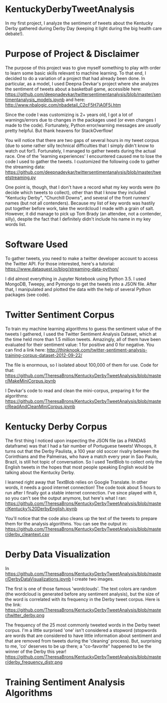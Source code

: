 # KentuckyDerbyTweetAnalysis

In my first project, I analyze the sentiment of tweets about the Kentucky Derby gathered during Derby Day (keeping it light during the big health care debate!). 

# Purpose of Project & Disclaimer

The purpose of this project was to give myself something to play with order to learn some basic skills relevant to machine learning.  To that end, I decided to do a variation of a project that had already been done.  In particular, as a model, I used Deepna Devkar's project where she analyzes the sentiment of tweets about a basketball game, accessible here:  https://github.com/deepnadevkar/twittersentimentanalysis/blob/master/sentimentanalysis_models.ipynb and here: http://www.nbalogic.com/nbadetail_C2cF5H7jA0F5j.htm

Since the code I was customizing is 2+ years old, I got a lot of warnings/errors due to changes in the packages used (or even changes I made to the code).  Fortunately, Python error/warning messages are *usually* pretty helpful.  But thank heavens for StackOverflow!

You will notice that there are two gaps of several hours in my tweet corpus  (due to some rather silly technical difficulties that I simply didn't know to watch out for!).  Fortunately, I managed to gather tweets during the actual race.  One of the 'learning experiences' I encountered caused me to lose the code I used to gather the tweets.   I customized the following code to gather the streaming data:
https://github.com/deepnadevkar/twittersentimentanalysis/blob/master/tweetstreaming.py   

One point is, though, that I don't have a record what my key words were (to decide which tweets to collect), other than that I know they included "Kentucky Derby", "Churchill Downs", and several of the front runners' names (but not all contenders).  Because my list of key words was hastily put together before work, take the wordcloud I made with a grain of salt.  However, it did manage to pick up Tom Brady (an attendee, not a contender, silly), despite the fact that I definitely didn't include his name in my key words list.  

# Software Used

To gather tweets, you need to make a twitter developer account to access the Twitter API.  For those interested, here's a tutorial: https://www.dataquest.io/blog/streaming-data-python/ 

I did almost everything in Jupyter Notebook using Python 3.5.  I used MongoDB, Tweepy, and Pymongo to get the tweets into a JSON file. After that, I manipulated and plotted the data with the help of several Python packages (see code).  

# Twitter Sentiment Corpus

To train my machine learning algorithms to guess the sentiment value of the tweets I gathered, I used the Twitter Sentiment Analysis Dataset, which at the time held more than 1.5 million tweets.  Amazingly, all of them have been evaluated for their sentiment value: 1 for positive and 0 for negative.  You can find a link here: 
http://thinknook.com/twitter-sentiment-analysis-training-corpus-dataset-2012-09-22/ 

The file is enormous, so I isolated about 100,000 of them for use.  Code for that: https://github.com/TheresaBrons/KentuckyDerbyTweetAnalysis/blob/master/MakeMiniCorpus.ipynb 

I Devkar's code to read and clean the mini-corpus, preparing it for the algorithms: https://github.com/TheresaBrons/KentuckyDerbyTweetAnalysis/blob/master/ReadAndCleanMiniCorpus.ipynb

# Kentucky Derby Corpus

The first thing I noticed upon inspecting the JSON file (as a PANDAS dataframe) was that I had a fair number of Portuguese tweets!  Whoops, it turns out that the Derby Paulista, a 100 year old soccer rivalry between the Corinthians and the Palmeiras, who have a match every year in Sao Paulo, Brazil, is still hot topic of conversation.  So I used TextBlob to collect only the English tweets in the hopes that most people speaking English would be talking about the Kentucky Derby.

I learned right away that TextBlob relies on Google Translate.  In other words, it needs a good internet connection!  The code took about 5 hours to run after I finally got a stable internet connection.  I've since played with it, so you can't see the output anymore, but here's what I ran:
https://github.com/TheresaBrons/KentuckyDerbyTweetAnalysis/blob/master/Kentucky%20DerbyEnglish.ipynb

You'll notice that the code also cleans up the text of the tweets to prepare them for the analysis algorithms.  You can see the output in: https://github.com/TheresaBrons/KentuckyDerbyTweetAnalysis/blob/master/derby_cleantext.csv

# Derby Data Visualization
In https://github.com/TheresaBrons/KentuckyDerbyTweetAnalysis/blob/master/DerbyDataVisualizations.ipynb I create two images.

The first is one of those famous 'wordclouds'.  The text colors are random (the wordcloud is generated before any sentiment analysis), but the size of the word is correlated with its frequency in the Derby tweet corpus.  Here is the link: https://github.com/TheresaBrons/KentuckyDerbyTweetAnalysis/blob/master/twitter_derby.png

The frequency of the 25 most commonly tweeted words in the Derby tweet corpus.  I'm a little surprised 'one' isn't considered a stopword (stopwords are words that are considered to have little information about sentiment and that are removed from tweets during the 'cleaning' process).  But, surprising to me, 'co' deserves to be up there; a "co-favorite" happened to be the winner of the Derby this year!
https://github.com/TheresaBrons/KentuckyDerbyTweetAnalysis/blob/master/derby_frequency_distr.png


# Training Sentiment Analysis Algorithms

